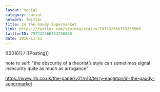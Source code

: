 ```yaml
---
layout: social
category: social
network: Twitter
title: In the Gaudy Supermarket
link: https://twitter.com/steinea/status/797232366733250560
twitterID: 797232366733250560
date: 2016-11-11
---
```


[[2016]] / [[Posting]]

note to self: "the obscurity of a theorist’s style can sometimes signal insecurity quite as much as arrogance"

<https://www.lrb.co.uk/the-paper/v21/n10/terry-eagleton/in-the-gaudy-supermarket>
